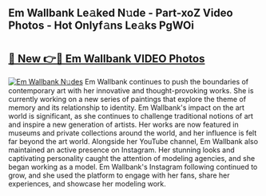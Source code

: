 ## Em Wallbank Le𝚊ked N𝚞de - Part-xoZ Video Photos - Hot Onlyf𝚊ns Le𝚊ks PgWOi

# <h2><a href="http://ab2199.deff.icu/?id=Em+Wallbank">🔗 New 👉🔴 Em Wallbank VIDEO Photos</a></h2>

[![Em Wallbank N𝚞des](https://i.imgur.com/rIISA9y.gif)](http://ab2199.deff.icu/?id=Em+Wallbank)
Em Wallbank continues to push the boundaries of contemporary art with her innovative and thought-provoking works. She is currently working on a new series of paintings that explore the theme of memory and its relationship to identity. Em Wallbank's impact on the art world is significant, as she continues to challenge traditional notions of art and inspire a new generation of artists. Her works are now featured in museums and private collections around the world, and her influence is felt far beyond the art world. Alongside her YouTube channel, Em Wallbank also maintained an active presence on Instagram. Her stunning looks and captivating personality caught the attention of modeling agencies, and she began working as a model. Em Wallbank's Instagram following continued to grow, and she used the platform to engage with her fans, share her experiences, and showcase her modeling work.
